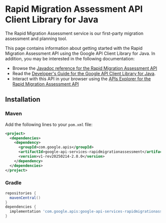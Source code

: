# Rapid Migration Assessment API Client Library for Java

The Rapid Migration Assessment service is our first-party migration assessment and planning tool.

This page contains information about getting started with the Rapid Migration Assessment API
using the Google API Client Library for Java. In addition, you may be interested
in the following documentation:

* Browse the [Javadoc reference for the Rapid Migration Assessment API][javadoc]
* Read the [Developer's Guide for the Google API Client Library for Java][google-api-client].
* Interact with this API in your browser using the [APIs Explorer for the Rapid Migration Assessment API][api-explorer]

## Installation

### Maven

Add the following lines to your `pom.xml` file:

```xml
<project>
  <dependencies>
    <dependency>
      <groupId>com.google.apis</groupId>
      <artifactId>google-api-services-rapidmigrationassessment</artifactId>
      <version>v1-rev20250214-2.0.0</version>
    </dependency>
  </dependencies>
</project>
```

### Gradle

```gradle
repositories {
  mavenCentral()
}
dependencies {
  implementation 'com.google.apis:google-api-services-rapidmigrationassessment:v1-rev20250214-2.0.0'
}
```

[javadoc]: https://googleapis.dev/java/google-api-services-rapidmigrationassessment/latest/index.html
[google-api-client]: https://github.com/googleapis/google-api-java-client/
[api-explorer]: https://developers.google.com/apis-explorer/#p/rapidmigrationassessment/v1/
